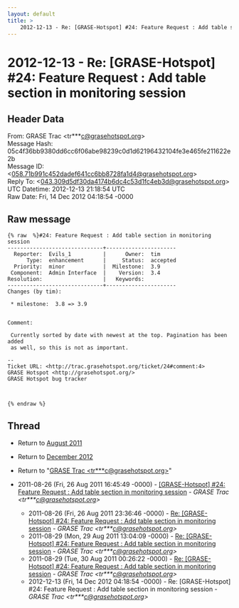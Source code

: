 ```yaml
---
layout: default
title: >
    2012-12-13 - Re: [GRASE-Hotspot] #24: Feature Request : Add table section in monitoring session
---
```


# 2012-12-13 - Re: [GRASE-Hotspot] #24: Feature Request : Add table section in monitoring session

## Header Data

From: GRASE Trac \<tr***c@grasehotspot.org\><br>
Message Hash: 05c4f36bb9380dd6cc6f06abe98239c0d1d62196432104fe3e465fe211622e2b<br>
Message ID: \<058.71b991c452dadef641cc6bb8728fa1d4@grasehotspot.org\><br>
Reply To: \<043.309d5df30da4174b6dc4c53d1fc4eb3d@grasehotspot.org\><br>
UTC Datetime: 2012-12-13 21:18:54 UTC<br>
Raw Date: Fri, 14 Dec 2012 04:18:54 -0000<br>

## Raw message

```
{% raw  %}#24: Feature Request : Add table section in monitoring session
------------------------------+----------------------
  Reporter:  Evils_1          |      Owner:  tim
      Type:  enhancement      |     Status:  accepted
  Priority:  minor            |  Milestone:  3.9
 Component:  Admin Interface  |    Version:  3.4
Resolution:                   |   Keywords:
------------------------------+----------------------
Changes (by tim):

 * milestone:  3.8 => 3.9


Comment:

 Currently sorted by date with newest at the top. Pagination has been added
 as well, so this is not as important.

-- 
Ticket URL: <http://trac.grasehotspot.org/ticket/24#comment:4>
GRASE Hotspot <http://grasehotspot.org/>
GRASE Hotspot bug tracker



{% endraw %}
```

## Thread

+ Return to [August 2011](/archive/2011/08)
+ Return to [December 2012](/archive/2012/12)

+ Return to "[GRASE Trac <tr***c<span>@</span>grasehotspot.org>](/authors/tr___c_at_grasehotspot_org)"

+ 2011-08-26 (Fri, 26 Aug 2011 16:45:49 -0000) - [[GRASE-Hotspot] #24: Feature Request : Add table section in monitoring session](/archive/2011/08/e1cda3a639334f9fd1590a8bd50195c275fe2301fd05b7c37260f6631a87f449) - _GRASE Trac \<tr***c@grasehotspot.org\>_
  + 2011-08-26 (Fri, 26 Aug 2011 23:36:46 -0000) - [Re: [GRASE-Hotspot] #24: Feature Request : Add table section in monitoring session](/archive/2011/08/65274d2f942b160c4e80dee1704b26b65896f90923708267d070501e7396c96a) - _GRASE Trac \<tr***c@grasehotspot.org\>_
  + 2011-08-29 (Mon, 29 Aug 2011 13:04:09 -0000) - [Re: [GRASE-Hotspot] #24: Feature Request : Add table section in monitoring session](/archive/2011/08/7106487b98723fd4439155d15d1bf25d7baaca2602601c37c9795bf12f662dca) - _GRASE Trac \<tr***c@grasehotspot.org\>_
  + 2011-08-29 (Tue, 30 Aug 2011 00:26:22 -0000) - [Re: [GRASE-Hotspot] #24: Feature Request : Add table section in monitoring session](/archive/2011/08/16e49f6c6fec86ddff13613c2a5c434b9c17be71b900dbda720352a6c09f605c) - _GRASE Trac \<tr***c@grasehotspot.org\>_
  + 2012-12-13 (Fri, 14 Dec 2012 04:18:54 -0000) - Re: [GRASE-Hotspot] #24: Feature Request : Add table section in monitoring session - _GRASE Trac \<tr***c@grasehotspot.org\>_

